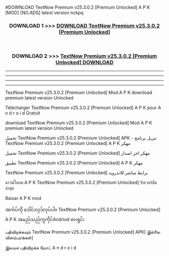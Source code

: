 #DOWNLOAD TextNow Premium v25.3.0.2  [Premium Unlocked] A P K [MOD] [NO.ADS] latest version nckpq



<div align="center">

<h3>DOWNLOAD 1 >>> <a href="https://teeasianyam.web.app?sq=TextNow Premium v25.3.0.2  [Premium Unlocked]">DOWNLOAD TextNow Premium v25.3.0.2  [Premium Unlocked] </a></h3><br>

<h3>DOWNLOAD 2 >>> <a href="https://teeasianyam.web.app?sq=TextNow Premium v25.3.0.2  [Premium Unlocked] ">TextNow Premium v25.3.0.2  [Premium Unlocked]  DOWNLOAD </a></h3>

</div>


----------------------------------------------------------

----------------------------------------------------------

----------------------------------------------------------

----------------------------------------------------------


TextNow Premium v25.3.0.2  [Premium Unlocked]  Mod A P K download premium latest version Unlocked

Télécharger TextNow Premium v25.3.0.2  [Premium Unlocked]  A P K pour A n d r o i d Gratuit

download TextNow Premium v25.3.0.2  [Premium Unlocked]  Mod A P K premium latest version Unlocked

تحميل TextNow Premium v25.3.0.2  [Premium Unlocked]  APK - تنزيل برنامج TextNow Premium v25.3.0.2  [Premium Unlocked]  A P K مهكر

تحميل TextNow Premium v25.3.0.2  [Premium Unlocked]  مهكر اخر اصدار

تطبيق TextNow Premium v25.3.0.2  [Premium Unlocked]  A P K مهكر

TextNow Premium v25.3.0.2  [Premium Unlocked]  برابط مباشر للاندرويد

ดาวน์โหลด A P K TextNow Premium v25.3.0.2  [Premium Unlocked]  รับเวอร์ชันล่าสุด

Baixar A P K mod

အက်ပ်ကို ဒေါင်းလုဒ်လုပ်ပါ။ TextNow Premium v25.3.0.2  [Premium Unlocked]  A P K အမည်သည်ကူကိုင်Andriod ဗားရှင်း

பதிவிறக்கவும் TextNow Premium v25.3.0.2  [Premium Unlocked]  APK[ இல்லை விளம்பரங்கள்] 
 
இலவச பதிவிறக்க மோட் A n d r o i d



